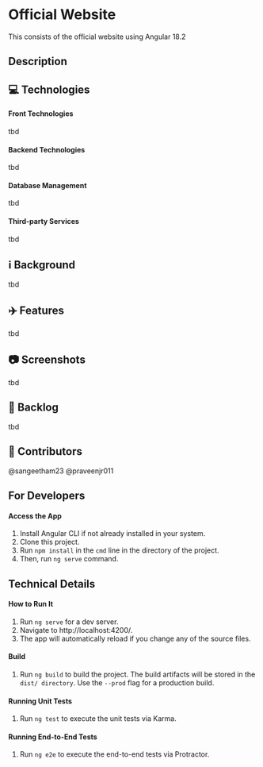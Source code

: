 # Official Website
This consists of the official website using Angular 18.2

## Description

##  💻  Technologies
#### Front Technologies
tbd

#### Backend Technologies
tbd

#### Database Management
tbd

#### Third-party Services
tbd

##  ℹ️  Background
tbd

##  ✈️  Features
tbd

##  📷  Screenshots
tbd

##  📘  Backlog
tbd

##  🤝  Contributors

@sangeetham23
@praveenjr011

## For Developers
#### Access the App
1. Install Angular CLI if not already installed in your system.
1. Clone this project. 
1. Run `npm install` in the `cmd` line in the directory of the project. 
1. Then, run `ng serve` command.

## Technical Details
#### How to Run It
1. Run `ng serve` for a dev server. 
1. Navigate to http://localhost:4200/.
1. The app will automatically reload if you change any of the source files.

#### Build
1. Run `ng build` to build the project. The build artifacts will be stored in the `dist/ directory`. Use the `--prod` flag for a production build.

#### Running Unit Tests
1. Run `ng test` to execute the unit tests via Karma.

#### Running End-to-End Tests
1. Run `ng e2e` to execute the end-to-end tests via Protractor.
